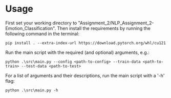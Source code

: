 # Usage


First set your working directory to "Assignment_2/NLP_Assignment_2-Emotion_Classification". Then 
install the requirements by running the following command in the terminal:
```
pip install . --extra-index-url https://download.pytorch.org/whl/cu121
```

Run the main script with the required (and optional) arguments, e.g.:

```
python .\src\main.py --config <path-to-config> --train-data <path-to-train> --test-data <path-to-test>
```

For a list of arguments and their descriptions, run the main script with a '-h' flag:

```
python .\src\main.py -h
```